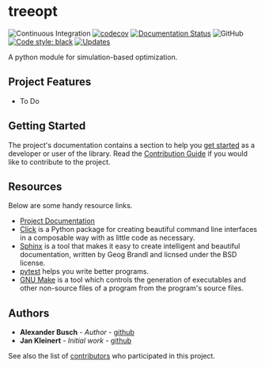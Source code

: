 # treeopt

![Continuous Integration](https://github.com/hbrs-cse/treeopt/workflows/Continuous%20Integration/badge.svg)
[![codecov](https://codecov.io/gh/hbrs-cse/treeopt/branch/master/graph/badge.svg)](https://codecov.io/gh/hbrs-cse/treeopt)
[![Documentation Status](https://readthedocs.org/projects/treeopt/badge/?version=latest)](https://treeopt.readthedocs.io/en/latest/?badge=latest)
![GitHub](https://img.shields.io/github/license/hbrs-cse/TREEOPT?style=plastic)
[![Code style: black](https://img.shields.io/badge/code%20style-black-000000.svg)](https://github.com/psf/black)
[![Updates](https://pyup.io/repos/github/hbrs-cse/treeopt/shield.svg)](https://pyup.io/repos/github/hbrs-cse/treeopt/)


A python module for simulation-based optimization.

## Project Features

 - To Do

## Getting Started

The project's documentation contains a section to help you
[get started](https://TREEOPT.readthedocs.io/en/latest/getting_started.html) as a developer or
user of the library. Read the [Contribution Guide](https://TREEOPT.readthedocs.io/en/latest/development/contributing.html) if you would like to contribute to the project.

## Resources

Below are some handy resource links.

* [Project Documentation](http://TREEOPT.readthedocs.io/)
* [Click](http://click.pocoo.org/5/) is a Python package for creating beautiful command line interfaces in a composable way with as little code as necessary.
* [Sphinx](http://www.sphinx-doc.org/en/master/) is a tool that makes it easy to create intelligent and beautiful documentation, written by Geog Brandl and licnsed under the BSD license.
* [pytest](https://docs.pytest.org/en/latest/) helps you write better programs.
* [GNU Make](https://www.gnu.org/software/make/) is a tool which controls the generation of executables and other non-source files of a program from the program's source files.


## Authors

- **Alexander Busch** - *Author* - [github]()
- **Jan Kleinert** - *Initial work* - [github](https://github.com/joergbrech)

See also the list of [contributors](https://github.com/hbrs-cse/treeopt/graphs/contributors) who participated in this project.